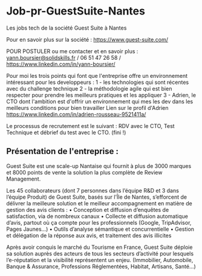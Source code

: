 # Job-pr-GuestSuite-Nantes
Les jobs tech de la société Guest Suite à Nantes

Pour en savoir plus sur la société : https://www.guest-suite.com/

POUR POSTULER ou me contacter et en savoir plus : yann.boursier@solidskills.fr / 06 51 47 26 58 / https://www.linkedin.com/in/yann-boursier/

Pour moi les trois points qui font que l'entreprise offre un environnement intéressant pour les developpeurs :
1 - les technologies qui sont récentes avec du challenge technique
2 - la méthodologie agile qui est bien respecter pour prendre les meilleurs pratiques et les appliquer
3 - Adrien, le CTO dont l'ambition est d'offrir un environnement qui mes les dev dans les meilleurs conditions pour bien travailler
Lien sur le profil d'Adrien https://www.linkedin.com/in/adrien-rousseau-9521411a/

Le processus de recrutement est le suivant : RDV avec le CTO, Test Technique et débrief du test avec le CTO. (fini !)

## Présentation de l'entreprise :

Guest Suite est une scale-up Nantaise qui fournit à plus de 3000 marques et 8000 points de vente la solution la plus complète de Review Management.

Les 45 collaborateurs (dont 7 personnes dans l’équipe R&D et 3 dans l’équipe Produit) de Guest Suite, basés sur l'Île de Nantes, s’efforcent de délivrer la meilleure solution et le meilleur accompagnement en matière de gestion des avis clients :
•	Conception et diffusion d’enquêtes de satisfaction, via de nombreux canaux
•	Collecte et diffusion automatique d’avis, partout où ça compte pour les professionnels (Google, TripAdvisor, Pages Jaunes…)
•	Outils d’analyse sémantique et concurrentielle
•	Gestion et délégation de la réponse aux avis, et traitement des avis illicites

Après avoir conquis le marché du Tourisme en France, Guest Suite déploie sa solution auprès des acteurs de tous les secteurs d’activité pour lesquels l’e-réputation et la visibilité représentent un enjeu. (Immobilier, Automobile, Banque & Assurance, Professions Réglementées, Habitat, Artisans, Santé…)

